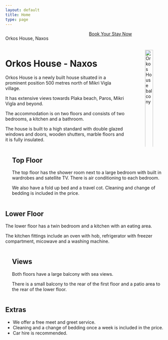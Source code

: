 ```yaml
---
layout: default
title: Home
type: page
---
```


<section class="hero is-fullheight is-primary home-hero">
    <div class="hero-body">
        <div class="container has-text-centered">
            <div class="columns is-multiline">
                <div class="column is-12-tablet is-6-desktop">
                    <p class="title is-1 brand home-hero-title">Orkos House, Naxos</p>
                </div>
                <div class="column is-12-tablet is-6-desktop">
                    <a href="/booking" class="button is-large is-primary brand home-hero-link">
                        Book Your Stay Now
                    </a>
                </div>
            </div>
        </div>
    </div>
    <div class="hero-foot">
    </div>
</section>

<div class="container">
    <div class="section">
        <div class="columns">
            <div class="column">
                <div class="content">
                    <h1 class="brand has-text-primary">Orkos House - Naxos</h1>
                    <p>Orkos House is a newly built house situated in a prominent position 500 metres north of Mikri Vigla village. </p>
                    <p>It has extensive views towards Plaka beach, Paros, Mikri Vigla and beyond.</p>
                    <p>The accommodation is on two floors and consists of two bedrooms, a kitchen and a bathroom. </p>
                    <p>The house is built to a high standard with double glazed windows and doors, wooden shutters, marble floors and it is fully insulated.</p>
                </div>
            </div>
            <div class="column">
                <figure class="image">
                    <img src="{{ '/img/balcony1.jpg' | relative_url }}" width="100%" alt="Orkos House balcony">
                </figure>
            </div>
        </div>
    </div>
</div>
<section class="hero is-primary" style="background: url('/img/home-hero.jpg') center center / cover no-repeat;">
    <div class="hero-inner">
        <div class="hero-body">
            <div class="container">
                <div class="columns is-multiline">
                <div class="column is-6">
                        <div class="owl-carousel owl-theme">
                            <div><img src="{{ '/img/bedroom.jpg' | relative_url }}" alt=""></div>
                            <div><img src="{{ '/img/dresser.jpg' | relative_url }}" alt=""></div>
                            <div><img src="{{ '/img/dresser2.jpg' | relative_url }}" alt=""></div>
                        </div>
                    </div>
                    <div class="column is-6">
                        <div class="content">
                            <h2 class="brand has-text-white">Top Floor</h2>
                            <p>The top floor has the shower room next to a large bedroom with built in wardrobes and satellite TV. There is air conditioning to each bedroom.</p> 
                            <p>We also have a fold up bed and a travel cot. Cleaning and change of bedding is included in the price.</p>
                        </div>
                    </div>
                </div>
            </div>
        </div>
    </div>
</section>
<div class="container">
    <section class="section">
        <div class="columns is-multiline">
            <div class="column is-6">
                <div class="content">
                    <h2 class="brand">Lower Floor</h2>
                    <p>The lower floor has a twin bedroom and a kitchen with an eating area.</p> 
                    <p>The kitchen fittings include an oven with hob, refrigerator with freezer compartment, micowave and a washing machine.</p>
                </div>
            </div>
            <div class="column is-6">
                <div class="owl-carousel owl-theme">
                    <div><img src="{{ '/img/twin-bedroom.jpg' | relative_url }}" alt="" /></div>
                    <div><img src="{{ '/img/kitchen.jpg' | relative_url }}" alt="" /></div>
                    <div><img src="{{ '/img/archway.jpg' | relative_url }}" alt="" /></div>
                </div>
            </div>
        </div>
    </section>
</div>
<section class="hero is-primary" style="background: url('/img/home-hero.jpg') center center / cover no-repeat;">
    <div class="hero-inner">
        <div class="hero-body">
            <div class="container">
                <div class="columns is-multiline">
                <div class="column is-6">
                        <div class="owl-carousel owl-theme">
                            <div><img src="{{ '/img/balcony1.jpg' | relative_url }}" alt=""></div>
                            <div><img src="{{ '/img/balcony2.jpg' | relative_url }}" alt=""></div>
                            <div><img src="{{ '/img/balcony3.jpg' | relative_url }}" alt=""></div>
                        </div>
                    </div>
                    <div class="column is-6">
                        <div class="content">
                            <h2 class="brand has-text-white">Views</h2>
                            <p>Both floors have a large balcony with sea views.</p> 
                            <p>There is a small balcony to the rear of the first floor and a patio area to the rear of the lower floor.</p>
                        </div>
                    </div>
                </div>
            </div>
        </div>
    </div>
</section>
<div class="container">
    <section class="section">
        <div class="columns is-multiline">
            <div class="column is-12">
                <div class="content">
                    <h2 class="brand">Extras</h2>
                    <ul>
                        <li>We offer a free meet and greet service.</li>
                        <li>Cleaning and a change of bedding once a week is included in the price.</li>
                        <li>Car hire is recommended.</li>
                    </ul>
                </div>
            </div>
        </div>
    </section>
</div>